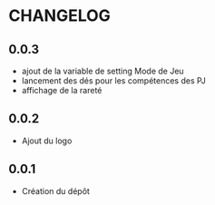 # CHANGELOG


## 0.0.3
- ajout de la variable de setting Mode de Jeu
- lancement des dés pour les compétences des PJ
- affichage de la rareté

## 0.0.2

- Ajout du logo

## 0.0.1

- Création du dépôt